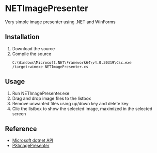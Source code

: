 # NETImagePresenter
Very simple image presenter using .NET and WinForms

## Installation
1. Download the source
2. Compile the source
   ```
   C:\Windows\Microsoft.NET\Framework64\v4.0.30319\Csc.exe /target:winexe NETImagePresenter.cs
   ```

## Usage
1. Run NETImagePresenter.exe
2. Drag and drop image files to the listbox
3. Remove unwanted files using up/down key and delete key
4. Clic the listbox to show the selected image, maximized in the selected screen

## Reference
* [Microsoft dotnet API](https://docs.microsoft.com/en-us/dotnet/api/system.windows.forms)
* [PSImagePresenter](https://github.com/hamletmun/PSImagePresenter)

